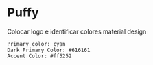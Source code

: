 # Puffy
Colocar logo e identificar colores material design

    Primary color: cyan
    Dark Primary Color: #616161
    Accent Color: #ff5252

